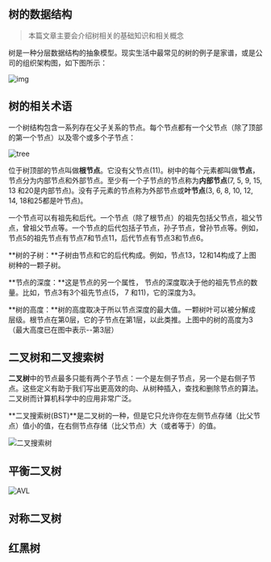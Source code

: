 ## 树的数据结构

> 本篇文章主要会介绍树相关的基础知识和相关概念

树是一种分层数据结构的抽象模型。现实生活中最常见的树的例子是家谱，或是公司的组织架构图，如下图所示：

![img](https://cdn.suisuijiang.com/ImageMessage/5adad39555703565e79040fa_1556116856003.png?width=1120&height=674&imageView2/3/)

## 树的相关术语
一个树结构包含一系列存在父子关系的节点。每个节点都有一个父节点（除了顶部的第一个节点）以及零个或多个子节点：

![tree](https://cdn.suisuijiang.com/ImageMessage/5adad39555703565e79040fa_1556117092594.png?width=1156&height=662&imageView2/3/)

位于树顶部的节点叫做**根节点**。它没有父节点(11)。树中的每个元素都叫做**节点**，节点分为内部节点和外部节点。至少有一个子节点的节点称为**内部节点**(7, 5, 9, 15, 13 和20是内部节点)。没有子元素的节点称为外部节点或**叶节点**(3, 6, 8, 10, 12, 14, 18和25都是叶节点)。

一个节点可以有祖先和后代。一个节点（除了根节点）的祖先包括父节点，祖父节点，曾祖父节点等。一个节点的后代包括子节点，孙子节点，曾孙节点等。例如，节点5的祖先节点有节点7和节点11，后代节点有节点3和节点6。

**树的子树：**子树由节点和它的后代构成。例如，节点13，12和14构成了上图树种的一颗子树。

**节点的深度：**这是节点的另一个属性， 节点的深度取决于他的祖先节点的数量。比如，节点3有3个祖先节点(5， 7 和11)，它的深度为3。

**树的高度：**树的高度取决于所以节点深度的最大值。一颗树叶可以被分解成层级。根节点在第0层，它的子节点在第1层，以此类推。上图中的树的高度为3（最大高度已在图中表示--第3层）


## 二叉树和二叉搜索树
**二叉树**中的节点最多只能有两个子节点：一个是左侧子节点，另一个是右侧子节点。这些定义有助于我们写出更高效的向、从树种插入，查找和删除节点的算法。二叉树而计算机科学中的应用非常广泛。

**二叉搜索树(BST)**是二叉树的一种，但是它只允许你在左侧节点存储（比父节点）值小的值，在右侧节点存储（比父节点）大（或者等于）的值。

![二叉搜索树](https://cdn.suisuijiang.com/ImageMessage/5adad39555703565e79040fa_1556119868152.png?width=1142&height=552&imageView2/3/)

## 平衡二叉树
![AVL](https://cdn.suisuijiang.com/ImageMessage/5adad39555703565e79040fa_1556121206687.png?width=312&height=221&imageView2/3/)

## 对称二叉树


## 红黑树